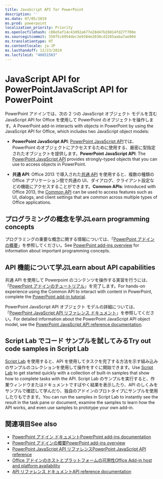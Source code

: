 ```yaml
---
title: JavaScript API for PowerPoint
description: ''
ms.date: 07/05/2019
ms.prod: powerpoint
localization_priority: Priority
ms.openlocfilehash: c08e5af14c43d92a677e28d47b26014fd27f700e
ms.sourcegitcommit: 350f5c6954dec3e9384e2030cd3265aaba7ae904
ms.translationtype: HT
ms.contentlocale: ja-JP
ms.lasthandoff: 12/23/2019
ms.locfileid: "40851503"
---
```

# <a name="javascript-api-for-powerpoint"></a><span data-ttu-id="85a89-102">JavaScript API for PowerPoint</span><span class="sxs-lookup"><span data-stu-id="85a89-102">JavaScript API for PowerPoint</span></span>

<span data-ttu-id="85a89-103">PowerPoint アドインでは、次の 2 つの JavaScript オブジェクト モデルを含む JavaScript API for Office を使用して PowerPoint のオブジェクトを操作します。</span><span class="sxs-lookup"><span data-stu-id="85a89-103">A PowerPoint add-in interacts with objects in PowerPoint by using the JavaScript API for Office, which includes two JavaScript object models:</span></span>

* <span data-ttu-id="85a89-104">**PowerPoint JavaScript API**: [PowerPoint JavaScript API](/javascript/api/powerpoint)では、PowerPoint のオブジェクトにアクセスするために使用する、厳密に型指定されたオブジェクトを提供します。</span><span class="sxs-lookup"><span data-stu-id="85a89-104">**PowerPoint JavaScript API**: The [PowerPoint JavaScript API](/javascript/api/powerpoint) provides strongly-typed objects that you can use to access objects in PowerPoint.</span></span>

* <span data-ttu-id="85a89-105">**共通 API**: Office 2013 で導入された[共通 API](/javascript/api/office) を使用すると、複数の種類の Office アプリケーション間で共通の UI、ダイアログ、クライアント設定などの機能にアクセスすることができます。</span><span class="sxs-lookup"><span data-stu-id="85a89-105">**Common APIs**: Introduced with Office 2013, the [Common API](/javascript/api/office) can be used to access features such as UI, dialogs, and client settings that are common across multiple types of Office applications.</span></span>

## <a name="learn-programming-concepts"></a><span data-ttu-id="85a89-106">プログラミングの概念を学ぶ</span><span class="sxs-lookup"><span data-stu-id="85a89-106">Learn programming concepts</span></span>

<span data-ttu-id="85a89-107">プログラミングの重要な概念に関する情報については、「[PowerPoint アドインの概要](../../powerpoint/powerpoint-add-ins.md)」を参照してください。</span><span class="sxs-lookup"><span data-stu-id="85a89-107">See [PowerPoint add-ins overview](../../powerpoint/powerpoint-add-ins.md) for information about important programming concepts.</span></span>

## <a name="learn-about-api-capabilities"></a><span data-ttu-id="85a89-108">API 機能について学ぶ</span><span class="sxs-lookup"><span data-stu-id="85a89-108">Learn about API capabilities</span></span>

<span data-ttu-id="85a89-109">共通 API を使用して Powerpoint のコンテンツを操作する実習を行うには、「[PowerPoint アドインのチュートリアル](../../tutorials/powerpoint-tutorial.md)」を完了します。</span><span class="sxs-lookup"><span data-stu-id="85a89-109">For hands-on experience using the Common API to interact with content in PowerPoint, complete the [PowerPoint add-in tutorial](../../tutorials/powerpoint-tutorial.md).</span></span>

<span data-ttu-id="85a89-110">PowerPoint JavaScript API オブジェクト モデルの詳細については、「[PowerPoint JavaScript API リファレンス ドキュメント](/javascript/api/powerpoint)」を参照してください。</span><span class="sxs-lookup"><span data-stu-id="85a89-110">For detailed information about the PowerPoint JavaScript API object model, see the [PowerPoint JavaScript API reference documentation](/javascript/api/powerpoint).</span></span>

## <a name="try-out-code-samples-in-script-lab"></a><span data-ttu-id="85a89-111">Script Lab でコード サンプルを試してみる</span><span class="sxs-lookup"><span data-stu-id="85a89-111">Try out code samples in Script Lab</span></span>

<span data-ttu-id="85a89-112">[Script Lab](../../overview/explore-with-script-lab.md) を使用すると、API を使用してタスクを完了する方法を示す組み込みのサンプルのコレクションを使用して操作をすぐに開始できます。</span><span class="sxs-lookup"><span data-stu-id="85a89-112">Use [Script Lab](../../overview/explore-with-script-lab.md) to get started quickly with a collection of built-in samples that show how to complete tasks with the API.</span></span> <span data-ttu-id="85a89-113">Script Lab のサンプルを実行すると、作業ウィンドウまたはドキュメントですばやく結果を表示したり、API のしくみをサンプルで確認して学んだり、独自のアドインのプロトタイプにサンプルを使用したりもできます。</span><span class="sxs-lookup"><span data-stu-id="85a89-113">You can run the samples in Script Lab to instantly see the result in the task pane or document, examine the samples to learn how the API works, and even use samples to prototype your own add-in.</span></span>

## <a name="see-also"></a><span data-ttu-id="85a89-114">関連項目</span><span class="sxs-lookup"><span data-stu-id="85a89-114">See also</span></span>

- [<span data-ttu-id="85a89-115">PowerPoint アドイン ドキュメント</span><span class="sxs-lookup"><span data-stu-id="85a89-115">PowerPoint add-ins documentation</span></span>](../../powerpoint/index.md)
- [<span data-ttu-id="85a89-116">PowerPoint アドインの概要</span><span class="sxs-lookup"><span data-stu-id="85a89-116">PowerPoint add-ins overview</span></span>](../../powerpoint/powerpoint-add-ins.md)
- [<span data-ttu-id="85a89-117">PowerPoint JavaScript API リファレンス</span><span class="sxs-lookup"><span data-stu-id="85a89-117">PowerPoint JavaScript API reference</span></span>](/javascript/api/powerpoint)
- [<span data-ttu-id="85a89-118">Office アドインのホストとプラットフォームの可用性</span><span class="sxs-lookup"><span data-stu-id="85a89-118">Office Add-in host and platform availability</span></span>](../../overview/office-add-in-availability.md)
- [<span data-ttu-id="85a89-119">API リファレンス ドキュメント</span><span class="sxs-lookup"><span data-stu-id="85a89-119">API reference documentation</span></span>](../javascript-api-for-office.md)
